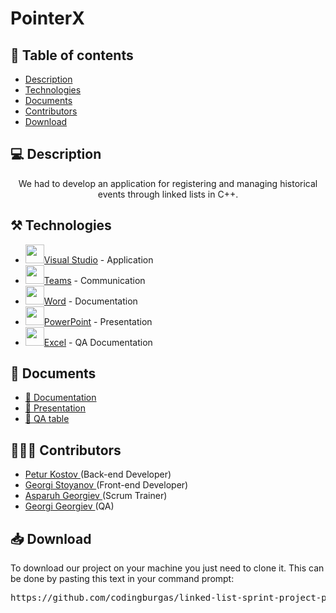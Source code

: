 <h1>PointerX</h1>
<p align = "center">
</p>




## 📝 Table of contents

- [Description](#description)
- [Technologies](#technologies)
- [Documents](#documents)
- [Contributors](#contributors)
- [Download](#download)


## 💻 Description <a name="description"></a>

<p align = "center">
We had to develop an application for registering and managing historical events 
through linked lists in C++.
</p>


## ⚒️ Technologies <a name="technologies"></a>

- <img src = "https://brandslogos.com/wp-content/uploads/images/visual-studio-2013-logo.png" width = "30px">[Visual Studio](https://visualstudio.microsoft.com/) - Application
- <img src = "https://upload.wikimedia.org/wikipedia/commons/thumb/c/c9/Microsoft_Office_Teams_%282018%E2%80%93present%29.svg/2203px-Microsoft_Office_Teams_%282018%E2%80%93present%29.svg.png" width = "30px">[Teams](https://teams.microsoft.com/) - Communication
- <img src = "https://brandslogos.com/wp-content/uploads/images/microsoft-word-2013-logo-vector.svg" width = "30px">[Word](https://www.microsoft.com/en-us/microsoft-365/word) - Documentation
- <img src = "https://brandslogos.com/wp-content/uploads/thumbs/microsoft-powerpoint-2013-logo-vector.svg" width = "30px">[PowerPoint](https://www.microsoft.com/en-us/microsoft-365/powerpoint) - Presentation
- <img src = "https://brandslogos.com/wp-content/uploads/thumbs/microsoft-excel-2013-logo-vector.svg" width = "30px">[Excel](https://www.microsoft.com/en-us/microsoft-365/excel) - QA Documentation


## 📄 Documents
  <ul>
    <li><a href="docs/PointerX.docx">🧾 Documentation</a></li>
    <li><a href="docs/PointerX.pptx">📰 Presentation</a></li>
    <li><a href="docs/PointerX.xlsx">📝 QA table</a></li>
   </ul>
   
## 🧑🏻‍💻 Contributors <a name="contributors"></a>

- <a href = "https://github.com/PTKostov22"> Petur Kostov </a> (Back-end Developer)
- <a href = "https://github.com/GSStoyanov"> Georgi Stoyanov </a> (Front-end Developer)
- <a href = "https://github.com/AZGeorgiev22"> Asparuh Georgiev </a> (Scrum Trainer)
- <a href = "https://github.com/GPGeorgiev22"> Georgi Georgiev </a> (QA)

## 📥 Download <a name="download"></a>

<p>To download our project on your machine you just need to clone it. This can be done by pasting this text in your command prompt:</p>

<pre>https://github.com/codingburgas/linked-list-sprint-project-pointerx</pre>
